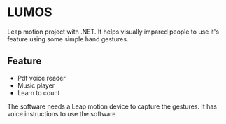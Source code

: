 # LUMOS
Leap motion project with .NET. It helps visually impared people to use it's feature using some simple hand gestures.

## Feature
* Pdf voice reader
* Music player
* Learn to count

The software needs a Leap motion device to capture the gestures. It has voice instructions to use the software
